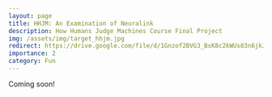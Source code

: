 ```yaml
---
layout: page
title: HHJM: An Examination of Neuralink
description: How Humans Judge Machines Course Final Project
img: /assets/img/target_hhjm.jpg
redirect: https://drive.google.com/file/d/1Gnzof2BVG3_BsK8c2kWUs83n6jkJFibn/view?usp=sharing
importance: 2
category: Fun
---
```


Coming soon!

